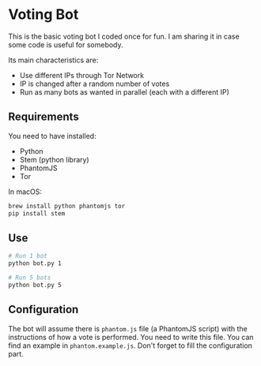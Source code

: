 # Voting Bot

This is the basic voting bot I coded once for fun. I am sharing it in case some code is useful for somebody.

Its main characteristics are:

* Use different IPs through Tor Network
* IP is changed after a random number of votes
* Run as many bots as wanted in parallel (each with a different IP)

## Requirements

You need to have installed:

* Python
* Stem (python library)
* PhantomJS
* Tor

In macOS:
```bash
brew install python phantomjs tor
pip install stem
```

## Use
```bash
# Run 1 bot
python bot.py 1

# Run 5 bots
python bot.py 5
```

## Configuration

The bot will assume there is `phantom.js` file (a PhantomJS script) with the instructions of how a vote is performed.
You need to write this file.
You can find an example in `phantom.example.js`. Don't forget to fill the configuration part.
